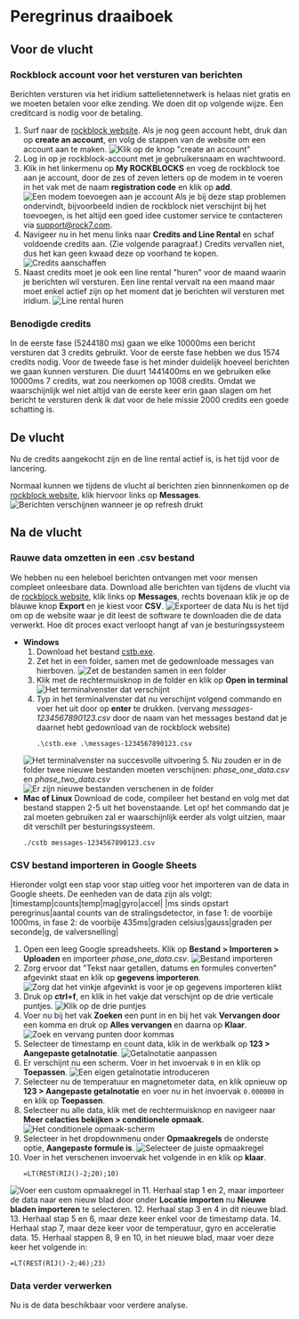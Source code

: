 # Peregrinus draaiboek
## Voor de vlucht
### Rockblock account voor het versturen van berichten
Berichten versturen via het iridium sattelietennetwerk is helaas niet gratis en we moeten betalen voor elke zending. We doen dit op volgende wijze. Een creditcard is nodig voor de betaling.

1. Surf naar de [rockblock website](https://rockblock.rock7.com/). Als je nog geen account hebt, druk dan op **create an account**, en volg de stappen van de website om een account aan te maken.
![Klik op de knop "create an account"](./Images/CreateAccount.png)
2. Log in op je rockblock-account met je gebruikersnaam en wachtwoord.
3. Klik in het linkermenu op **My ROCKBLOCKS** en voeg de rockblock toe aan je account, door de zes of zeven letters op de modem in te voeren in het vak met de naam **registration code** en klik op **add**.
![Een modem toevoegen aan je account](./Images/AddModem.png)
Als je bij deze stap problemen ondervindt, bijvoorbeeld indien de rockblock niet verschijnt bij het toevoegen, is het altijd een goed idee customer service te contacteren via [support@rock7.com](support@rock7.com).
4. Navigeer nu in het menu links naar **Credits and Line Rental** en schaf voldoende credits aan. (Zie volgende paragraaf.) Credits vervallen niet, dus het kan geen kwaad deze op voorhand te kopen.
![Credits aanschaffen](./Images/BuyingCredits.png)
5. Naast credits moet je ook een line rental "huren" voor de maand waarin je berichten wil versturen. Een line rental vervalt na een maand maar moet enkel actief zijn op het moment dat je berichten wil versturen met iridium.
![Line rental huren](./Images/LineRental.png)

### Benodigde credits
In de eerste fase (5244180 ms) gaan we elke 10000ms een bericht versturen dat 3 credits gebruikt. Voor de eerste fase hebben we dus 1574 credits nodig. Voor de tweede fase is het minder duidelijk hoeveel berichten we gaan kunnen versturen. Die duurt 1441400ms en we gebruiken elke 10000ms 7 credits, wat zou neerkomen op 1008 credits. Omdat we waarschijnlijk wel niet altijd van de eerste keer erin gaan slagen om het bericht te versturen denk ik dat voor de hele missie 2000 credits een goede schatting is.

## De vlucht
Nu de credits aangekocht zijn en de line rental actief is, is het tijd voor de lancering.

Normaal kunnen we tijdens de vlucht al berichten zien binnnenkomen op de [rockblock website](https://rockblock.rock7.com/), klik hiervoor links op **Messages**.
![Berichten verschijnen wanneer je op refresh drukt](./Images/SearchingMessages.png)

## Na de vlucht
### Rauwe data omzetten in een .csv bestand
We hebben nu een heleboel berichten ontvangen met voor mensen compleet onleesbare data. Download alle berichten van tijdens de vlucht via de [rockblock website](https://rockblock.rock7.com/), klik links op **Messages**, rechts bovenaan klik je op de blauwe knop **Export** en je kiest voor **CSV**. 
![Exporteer de data](./Images/ExportingMessages.png)
Nu is het tijd om op de website waar je dit leest de software te downloaden die de data verwerkt. Hoe dit proces exact verloopt hangt af van je besturingssysteem

- **Windows**
    1. Download het bestand [cstb.exe](https://github.com/RomanVannieuwenhuyse/peregrinus-data-processing/releases/download/v0.0-alpha/cstb.exe).
    2. Zet het in een folder, samen met de gedownloade messages van hierboven.
    ![Zet de bestanden samen in een folder](./Images/FilesInFolder.png)
    3. Klik met de rechtermuisknop in de folder en klik op **Open in terminal**
    ![Het terminalvenster dat verschijnt](./Images//Terminal.png)
    4. Typ in het terminalvenster dat nu verschijnt volgend commando en voer het uit door op **enter** te drukken. (vervang *messages-1234567890123.csv* door de naam van  het messages bestand dat je daarnet hebt gedownload van de rockblock website)
        ```
        .\cstb.exe .\messages-1234567890123.csv
        ```
    ![Het terminalvenster na succesvolle uitvoering](./Images/TerminalSuccesvol.png)
    5. Nu zouden er in de folder twee nieuwe bestanden moeten verschijnen: *phase_one_data.csv* en *phase_two_data.csv*
    ![Er zijn nieuwe bestanden verschenen in de folder](./Images/NewFilesAppeared.png)
- **Mac of Linux**
    Download de code, compileer het bestand en volg met dat bestand stappen 2-5 uit het bovenstaande. Let op! het commando dat je zal moeten gebruiken zal er waarschijnlijk eerder als volgt uitzien, maar dit verschilt per besturingssysteem.
    ```
    ./cstb messages-1234567890123.csv
    ```

### CSV bestand importeren in Google Sheets
Hieronder volgt een stap voor stap uitleg voor het importeren van de data in Google sheets. De eenheden van de data zijn als volgt:
|timestamp|counts|temp|mag|gyro|accel|
|ms sinds opstart peregrinus|aantal counts van de stralingsdetector, in fase 1: de voorbije 1000ms, in fase 2: de voorbije 435ms|graden celsius|gauss|graden per seconde|g, de valversnelling|

1. Open een leeg Google spreadsheets. Klik op **Bestand > Importeren > Uploaden** en importeer *phase_one_data.csv*.
![Bestand importeren](./Images/Uploaden.png)
2. Zorg ervoor dat "Tekst naar getallen, datums en formules converten" afgevinkt staat en klik op **gegevens importeren**. 
![Zorg dat het vinkje afgevinkt is voor je op gegevens importeren klikt](./Images/Import.png)
3. Druk op **ctrl+f**, en klik in het vakje dat verschijnt op de drie verticale puntjes.
![Klik op de drie puntjes](./Images/DriePuntjes.png)
4. Voer nu bij het vak **Zoeken** een punt in en bij het vak **Vervangen door** een komma en druk op **Alles vervangen** en daarna op **Klaar**.
![Zoek en vervang punten door kommas](./Images/ZoekenEnVervangen.png)
5. Selecteer de timestamp en count data, klik in de werkbalk op **123 > Aangepaste getalnotatie**.
![Getalnotatie aanpassen](./Images/AangepasteGetalnotatie.png)
6. Er verschijnt nu een scherm. Voer in het invoervak ```0``` in en klik op **Toepassen**.
![Een eigen getalnotatie introduceren](./Images/CustomNotation.png)
7. Selecteer nu de temperatuur en magnetometer data, en klik opnieuw op **123 > Aangepaste getalnotatie** en voer nu in het invoervak ```0.000000``` in en klik op **Toepassen**.
8. Selecteer nu alle data, klik met de rechtermuisknop en navigeer naar **Meer celacties bekijken > conditionele opmaak**.
![Het conditionele opmaak-scherm](./Images/ConditioneleOpmaak.png)
9. Selecteer in het dropdownmenu onder **Opmaakregels** de onderste optie, **Aangepaste formule is**.
![Selecteer de juiste opmaakregel](./Images/OpmaakRegel.png)
10. Voer in het verschenen invoervak het volgende in en klik op **klaar**.
    ```
    =LT(REST(RIJ()-2;20);10)
    ```
![Voer een custom opmaakregel in](./Images/CustomOpmaakregel.png)
11. Herhaal stap 1 en 2, maar importeer de data naar een nieuw blad door onder **Locatie importen** nu **Nieuwe bladen importeren** te selecteren.
12. Herhaal stap 3 en 4 in dit nieuwe blad.
13. Herhaal stap 5 en 6, maar deze keer enkel voor de timestamp data.
14. Herhaal stap 7, maar deze keer voor de temperatuur, gyro en acceleratie data.
15. Herhaal stappen 8, 9 en 10, in het nieuwe blad, maar voer deze keer het volgende in:
```
=LT(REST(RIJ()-2;46);23)
```

### Data verder verwerken
Nu is de data beschikbaar voor verdere analyse.